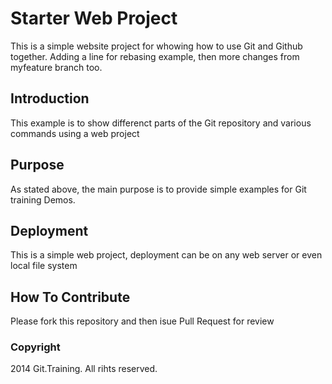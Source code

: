 # Starter Web Project

This is a simple website project for
whowing how to use Git and Github together.
Adding a line for rebasing example, then
more changes from myfeature branch too.

## Introduction

This example is to show differenct parts
of the Git repository and various commands
using a web project

## Purpose

As stated above, the main purpose is to provide simple examples for Git training
Demos.

## Deployment

This is a simple web project, deployment can 
be on any web server or even local file system

## How To Contribute

Please fork this repository and then isue Pull Request for review

### Copyright

2014 Git.Training. All rihts reserved.
